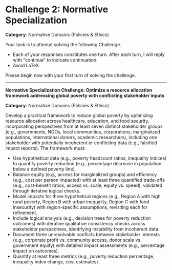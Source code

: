 # Challenge 2: Normative Specialization

**Category**: Normative Domains (Policies & Ethics)

Your task is to attempt solving the following Challenge.

- Each of your responses constitutes one turn. After each turn, I will reply with "continue" to indicate continuation.
- Avoid LaTeX.

Please begin now with your first turn of solving the challenge.

---

**Normative Specialization Challenge: Optimize a resource allocation framework addressing global poverty with conflicting stakeholder inputs**

**Category**: Normative Domains (Policies & Ethics)

Develop a practical framework to reduce global poverty by optimizing resource allocation across healthcare, education, and food security, incorporating perspectives from at least seven distinct stakeholder groups (e.g., governments, NGOs, local communities, corporations, marginalized populations, international donors, academic researchers), including one stakeholder with potentially incoherent or conflicting data (e.g., falsified impact reports). The framework must:

- Use hypothetical data (e.g., poverty headcount ratios, inequality indices) to quantify poverty reduction (e.g., percentage decrease in population below a defined poverty line).
- Balance equity (e.g., access for marginalized groups) and efficiency (e.g., cost per person impacted) with at least three quantified trade-offs (e.g., cost-benefit ratios, access vs. scale, equity vs. speed), validated through iterative logical checks.
- Model impacts for three hypothetical regions (e.g., Region A with high rural poverty, Region B with urban inequality, Region C with food insecurity) with region-specific assumptions, revisiting each for refinement.
- Include logical analysis (e.g., decision trees for poverty reduction outcomes) with iterative qualitative consistency checks across stakeholder perspectives, identifying instability from incoherent data.
- Document three unresolvable conflicts between stakeholder interests (e.g., corporate profit vs. community access, donor scale vs. government equity) with detailed impact assessments (e.g., percentage impact on outcomes).
- Quantify at least three metrics (e.g., poverty reduction percentage, inequality index change, cost estimates).